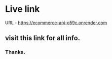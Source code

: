 # Live link
URL - https://ecommerce-api-o59c.onrender.com
## visit this link for all info.
### Thanks.
